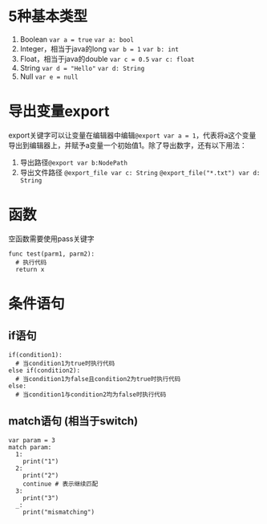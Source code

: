 # 5种基本类型  
1. Boolean  `var a = true` `var a: bool`
2. Integer，相当于java的long  `var b = 1` `var b: int`
3. Float，相当于java的double  `var c = 0.5` `var c: float`
4. String  `var d = "Hello"` `var d: String`
5. Null  `var e = null`

# 导出变量export
export关键字可以让变量在编辑器中编辑`@export var a = 1`，代表将a这个变量导出到编辑器上，并赋予a变量一个初始值1。除了导出数字，还有以下用法：
1. 导出路径`@export var b:NodePath`
2. 导出文件路径 `@export_file var c: String` `@export_file("*.txt") var d: String`

# 函数
空函数需要使用pass关键字
```
func test(parm1, parm2):
  # 执行代码
  return x
```
# 条件语句
## if语句
```GDScript
if(condition1):
  # 当condition1为true时执行代码
else if(condition2):
  # 当condition1为false且condition2为true时执行代码
else:
  # 当condition1与condition2均为false时执行代码
```

## match语句 (相当于switch)
```GDScript
var param = 3
match param:
  1:
    print("1")
  2:
    print("2")
    continue # 表示继续匹配
  3:
    print("3")
  _:
    print("mismatching")
```
